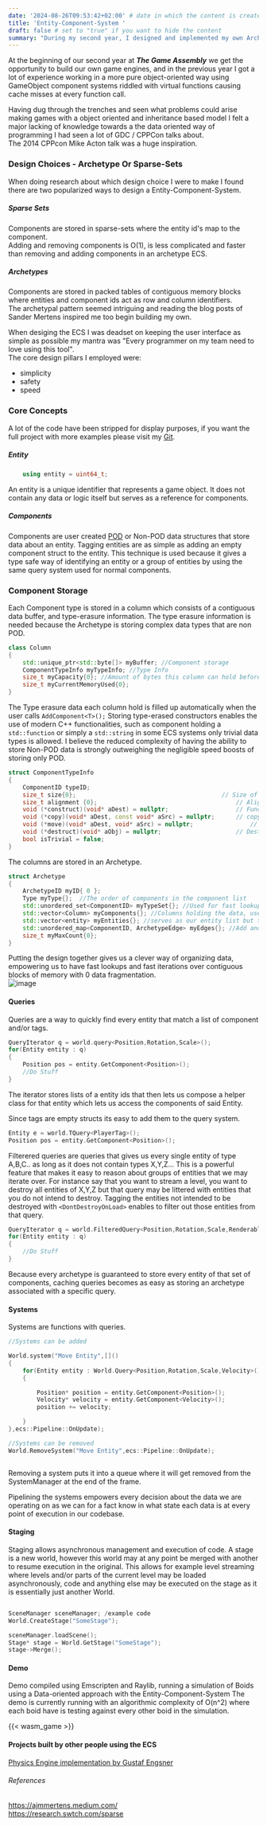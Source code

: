 ```yaml
---
date: '2024-08-26T09:53:42+02:00' # date in which the content is created - defaults to "today"
title: 'Entity-Component-System '
draft: false # set to "true" if you want to hide the content 
summary: "During my second year, I designed and implemented my own Archetype-based ECS in my groups custom game engine made from scratch."
---
```


At the beginning of our second year at ***The Game Assembly*** we get the opportunity to build our own game engines,
and in the previous year I got a lot of experience working in a more pure object-oriented way using GameObject component systems
riddled with virtual functions causing cache misses at every function call. 

Having dug through the trenches and seen what problems could arise making games with a object oriented
and inheritance based model I felt a major lacking of knowledge towards a the data oriented way of programming I had seen a lot of GDC / CPPCon talks about.  
The 2014 CPPcon Mike Acton talk was a huge inspiration.
### Design Choices - Archetype Or Sparse-Sets

When doing research about which design choice I were to make I found there are two popularized ways to design a Entity-Component-System.
##### Sparse Sets
Components are stored in sparse-sets where the entity id's map to the component.  
Adding and removing components is O(1), is less complicated and faster than removing and adding components in an archetype ECS.
    
##### Archetypes 
Components are stored in packed tables of contiguous memory blocks where entities and component ids act as row and column identifiers.    
The archetypal pattern seemed intriguing and reading the blog posts of Sander Mertens inspired me too begin building my own.
    

When desiging the ECS I was deadset on keeping the user interface as simple as possible my mantra was "Every programmer on my team need to love using this tool".  
The core design pillars I employed were:
- simplicity 
- safety 
- speed

### Core Concepts
A lot of the code have been stripped for display purposes, if you want the full project with more examples please visit my  [Git](https://github.com/WilliamArnberg/World).

##### Entity
```cpp
    using entity = uint64_t;
```
An entity is a unique identifier that represents a game object. It does not contain any data or logic itself but serves as a reference for components.

##### Components
Components are user created [POD](https://learn.microsoft.com/en-us/cpp/cpp/trivial-standard-layout-and-pod-types?view=msvc-170#pod-types) or Non-POD data structures that store data about an entity. 
Tagging entities are as simple as adding an empty component struct to the entity.
This technique is used because it gives a type safe way of identifying an entity or a group of entities by using the same query system used for normal components.
### Component Storage
Each Component type is stored in a column which consists of a contiguous data buffer, and type-erasure information.
The type erasure information is needed because the Archetype is storing complex data types that are non POD.

```cpp
class Column 
{
    std::unique_ptr<std::byte[]> myBuffer; //Component storage
	ComponentTypeInfo myTypeInfo; //Type Info
	size_t myCapacity{0}; //Amount of bytes this column can hold before needing to grow
	size_t myCurrentMemoryUsed{0}; 
}
```
The Type erasure data each column hold is filled up automatically when the user calls `AddComponent<T>();` 
Storing type-erased constructors enables the use of modern C++ functionalities, such as component holding a `std::function` or simply a `std::string` in some ECS systems only trivial data types is allowed.
I believe the reduced complexity of having the ability to store Non-POD data is strongly outweighing the negligible speed boosts of storing only POD.


```cpp
struct ComponentTypeInfo
{
    ComponentID typeID;
	size_t size{0};											// Size of the component type in bytes
	size_t alignment {0};										// Alignment requirement of the type
	void (*construct)(void* aDest) = nullptr;					// Function pointer for default construction
	void (*copy)(void* aDest, const void* aSrc) = nullptr;		// copy constructor
	void (*move)(void* aDest, void* aSrc) = nullptr;				// Move constructor
	void (*destruct)(void* aObj) = nullptr;						// Destructor
	bool isTrivial = false;
}
```

The columns are stored in an Archetype.

```cpp
struct Archetype 
{
    ArchetypeID myID{ 0 };
    Type myType{};	//The order of components in the component list
    std::unordered_set<ComponentID> myTypeSet{}; //Used for fast lookup into the archetype if it contains a specific type
    std::vector<Column> myComponents{}; //Columns holding the data, use the entity row to access the specific component
    std::vector<entity> myEntities{}; //serves as our entity list but the order of entities are also the rows in the component columns
    std::unordered_map<ComponentID, ArchetypeEdge> myEdges{}; //Add and remove Edges.
    size_t myMaxCount{0};
}
```


Putting the design together gives us a clever way of organizing data, empowering us to have fast lookups and fast iterations over contiguous blocks of memory with 0 data fragmentation.  
![image](images/ecs/ECS_Layouts.png)

#### Queries

Queries are a way to quickly find every entity that match a list of component and/or tags.

```cpp  
QueryIterator q = world.query<Position,Rotation,Scale>();
for(Entity entity : q)
{
    Position pos = entity.GetComponent<Position>();
    //Do Stuff
}

```
The iterator stores lists of a entity ids that then lets us compose a helper class for that entity which lets us access the components of said Entity. 

Since tags are empty structs its easy to add them to the query system.
```cpp  
Entity e = world.TQuery<PlayerTag>();
Position pos = entity.GetComponent<Position>();

```
Filterered queries are queries that gives us every single entity of type A,B,C.. as long as it does not contain types X,Y,Z...
This is a powerful feature that makes it easy to reason about groups of entities that we may iterate over.
For instance say that you want to stream a level, you want to destroy all entities of X,Y,Z but that query may be littered with entities that you do not intend to destroy. Tagging the entities not intended to be destroyed with `<DontDestroyOnLoad>` enables to filter out those entities from that query.

```cpp  
QueryIterator q = world.FilteredQuery<Position,Rotation,Scale,Renderable>(std::tuple<DontDestroyOnLoad>());
for(Entity entity : q)
{
    //Do Stuff
}

```


Because every archetype is guaranteed to store every entity of that set of components, caching queries becomes as easy as storing an archetype associated with a specific query.

#### Systems

Systems are functions with queries.

```cpp  
//Systems can be added

World.system("Move Entity",[]()
{
    for(Entity entity : World.Query<Position,Rotation,Scale,Velocity>())
    {

        Position* position = entity.GetComponent<Position>();   
        Velocity* velocity = entity.GetComponent<Velocity>();
        position += velocity;   

    }   
},ecs::Pipeline::OnUpdate);

//Systems can be removed
World.RemoveSystem("Move Entity",ecs::Pipeline::OnUpdate);



```

Removing a system puts it into a queue where it will get removed from the SystemManager at the end of the frame.


Pipelining the systems empowers every decision about the data we are operating on as we can for a fact know in what state each data is at every point of execution in our codebase.


#### Staging
Staging allows asynchronous management and execution of code. 
A stage is a new world, however this world may at any point be merged with another to resume execution in the original.
This allows for example level streaming where levels and/or parts of the current level may be loaded asynchronously, code and anything else may be executed on the stage as it is essentially just another World.
````cpp

SceneManager sceneManager; /example code
World.CreateStage("SomeStage"); 

sceneManager.loadScene();
Stage* stage = World.GetStage("SomeStage");
stage->Merge();

````


#### Demo
Demo compiled using Emscripten and Raylib, running a simulation of Boids using a Data-oriented approach with the Entity-Component-System
The demo is currently running with an algorithmic complexity of O(n^2) where each boid have is testing against every other boid in the simulation.  

{{< wasm_game >}}


#### Projects built by other people using the ECS

[Physics Engine implementation by Gustaf Engsner](https://gengsner.github.io/posts/physics_engine/)
<!-- [AI Behavior Tree implementation by Anghello Escalera] -->

###### References
<https://ajmmertens.medium.com/>  
<https://research.swtch.com/sparse>